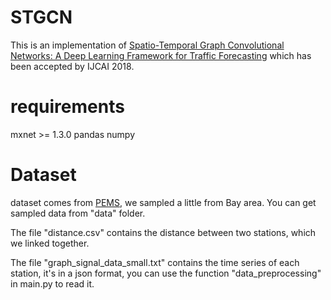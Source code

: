 # STGCN
This is an implementation of [Spatio-Temporal Graph Convolutional Networks: A Deep Learning Framework for Traffic Forecasting](https://arxiv.org/abs/1709.04875v3) which has been accepted by IJCAI 2018.

# requirements
mxnet >= 1.3.0
pandas
numpy

# Dataset
dataset comes from [PEMS](http://pems.dot.ca.gov/), we sampled a little from Bay area. You can get sampled data from "data" folder.

The file "distance.csv" contains the distance between two stations, which we linked together.

The file "graph_signal_data_small.txt" contains the time series of each station, it's in a json format, you can use the function "data_preprocessing" in main.py to read it.